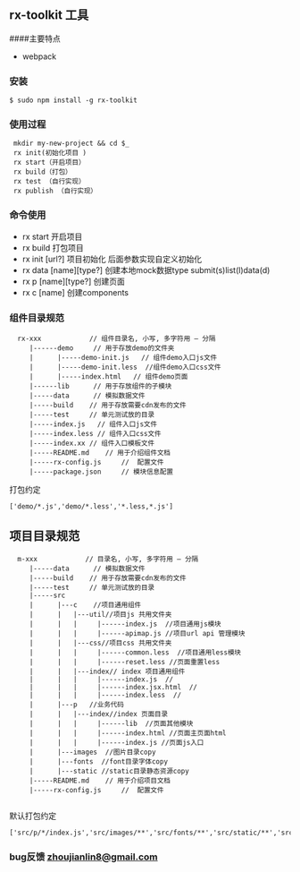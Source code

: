 ## rx-toolkit 工具

####主要特点

*  webpack


### 安装

```
$ sudo npm install -g rx-toolkit

```

### 使用过程

`````
 mkdir my-new-project && cd $_
 rx init(初始化项目 )
 rx start（开启项目）
 rx build（打包）
 rx test （自行实现）
 rx publish （自行实现）
`````


### 命令使用
* rx start 开启项目
* rx build 打包项目
* rx init [url?] 项目初始化 后面参数实现自定义初始化
* rx data [name][type?] 创建本地mock数据type submit(s)list(l)data(d)
* rx p [name][type?] 创建页面
* rx c [name]  创建components



### 组件目录规范

```
  rx-xxx            // 组件目录名, 小写, 多字符用 – 分隔
     |------demo     // 用于存放demo的文件夹
     |      |-----demo-init.js   // 组件demo入口js文件
     |      |-----demo-init.less  //组件demo入口css文件
     |      |-----index.html   // 组件demo页面
     |------lib      // 用于存放组件的子模块
     |-----data      // 模拟数据文件
     |-----build    // 用于存放需要cdn发布的文件
     |-----test     // 单元测试放的目录
     |-----index.js   // 组件入口js文件
     |-----index.less // 组件入口css文件
     |-----index.xx // 组件入口模板文件
     |-----README.md    // 用于介绍组件文档
     |-----rx-config.js     //  配置文件
     |-----package.json     // 模块信息配置
```
 打包约定

````
['demo/*.js','demo/*.less','*.less,*.js']
````


## 项目目录规范

```
  m-xxx            // 目录名, 小写, 多字符用 – 分隔
     |-----data      // 模拟数据文件
     |-----build    // 用于存放需要cdn发布的文件
     |-----test     // 单元测试放的目录
     |-----src
     |      |---c    //项目通用组件
     |      |   |---util//项目js 共用文件夹
     |      |   |     |------index.js  //项目通用js模块
     |      |   |     |------apimap.js //项目url api 管理模块
     |      |   |---css//项目css 共用文件夹
     |      |   |     |------common.less  //项目通用less模块
     |      |   |     |------reset.less //页面重置less
     |      |   |---index// index 项目通用组件
     |      |   |     |------index.js  //
     |      |   |     |------index.jsx.html  //
     |      |   |     |------index.less  //
     |      |---p   //业务代码
     |      |   |---index//index 页面目录
     |      |   |     |------lib  //页面其他模块
     |      |   |     |------index.html //页面主页面html
     |      |   |     |------index.js //页面js入口
     |      |---images  //图片目录copy
     |      |---fonts  //font目录字体copy   
     |      |---static //static目录静态资源copy
     |-----README.md    // 用于介绍项目文档
     |-----rx-config.js     //  配置文件
   
```
默认打包约定

````
['src/p/*/index.js','src/images/**','src/fonts/**','src/static/**','src/minifys/**']
````


        

### bug反馈 zhoujianlin8@gmail.com

